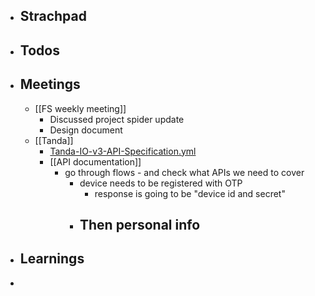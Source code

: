 - ## Strachpad
- ## Todos
- ## Meetings
	- [[FS weekly meeting]]
		- Discussed project spider update
		- Design document
	- [[Tanda]]
		- [Tanda-IO-v3-API-Specification.yml](../assets/Tanda-IO-v3-API-Specification_(1)_1681906155232_0.yml)
		- [[API documentation]]
			- go through flows - and check what APIs we need to cover
				- device needs to be registered with OTP
					- response is going to be "device id and secret"
				- Then personal info
					-
- ## Learnings
-
